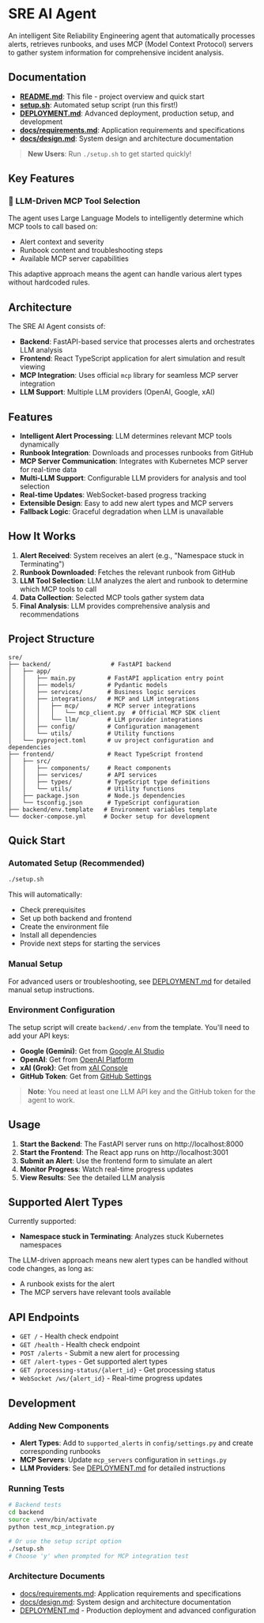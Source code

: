 # SRE AI Agent

An intelligent Site Reliability Engineering agent that automatically processes alerts, retrieves runbooks, and uses MCP (Model Context Protocol) servers to gather system information for comprehensive incident analysis.

## Documentation

- **[README.md](README.md)**: This file - project overview and quick start
- **[setup.sh](setup.sh)**: Automated setup script (run this first!)
- **[DEPLOYMENT.md](DEPLOYMENT.md)**: Advanced deployment, production setup, and development
- **[docs/requirements.md](docs/requirements.md)**: Application requirements and specifications
- **[docs/design.md](docs/design.md)**: System design and architecture documentation

> **New Users**: Run `./setup.sh` to get started quickly!

## Key Features

### 🧠 LLM-Driven MCP Tool Selection
The agent uses Large Language Models to intelligently determine which MCP tools to call based on:
- Alert context and severity
- Runbook content and troubleshooting steps  
- Available MCP server capabilities

This adaptive approach means the agent can handle various alert types without hardcoded rules.

## Architecture

The SRE AI Agent consists of:

- **Backend**: FastAPI-based service that processes alerts and orchestrates LLM analysis
- **Frontend**: React TypeScript application for alert simulation and result viewing  
- **MCP Integration**: Uses official `mcp` library for seamless MCP server integration
- **LLM Support**: Multiple LLM providers (OpenAI, Google, xAI)

## Features

- **Intelligent Alert Processing**: LLM determines relevant MCP tools dynamically
- **Runbook Integration**: Downloads and processes runbooks from GitHub
- **MCP Server Communication**: Integrates with Kubernetes MCP server for real-time data
- **Multi-LLM Support**: Configurable LLM providers for analysis and tool selection
- **Real-time Updates**: WebSocket-based progress tracking
- **Extensible Design**: Easy to add new alert types and MCP servers
- **Fallback Logic**: Graceful degradation when LLM is unavailable

## How It Works

1. **Alert Received**: System receives an alert (e.g., "Namespace stuck in Terminating")
2. **Runbook Downloaded**: Fetches the relevant runbook from GitHub
3. **LLM Tool Selection**: LLM analyzes the alert and runbook to determine which MCP tools to call
4. **Data Collection**: Selected MCP tools gather system data
5. **Final Analysis**: LLM provides comprehensive analysis and recommendations

## Project Structure

```
sre/
├── backend/                 # FastAPI backend
│   ├── app/
│   │   ├── main.py         # FastAPI application entry point
│   │   ├── models/         # Pydantic models
│   │   ├── services/       # Business logic services
│   │   ├── integrations/   # MCP and LLM integrations
│   │   │   ├── mcp/        # MCP server integrations
│   │   │   │   └── mcp_client.py  # Official MCP SDK client
│   │   │   └── llm/        # LLM provider integrations
│   │   ├── config/         # Configuration management
│   │   └── utils/          # Utility functions
│   └── pyproject.toml      # uv project configuration and dependencies
├── frontend/               # React TypeScript frontend
│   ├── src/
│   │   ├── components/     # React components
│   │   ├── services/       # API services
│   │   ├── types/          # TypeScript type definitions
│   │   └── utils/          # Utility functions
│   ├── package.json        # Node.js dependencies
│   └── tsconfig.json       # TypeScript configuration
├── backend/env.template   # Environment variables template
└── docker-compose.yml     # Docker setup for development
```

## Quick Start

### Automated Setup (Recommended)

```bash
./setup.sh
```

This will automatically:
- Check prerequisites
- Set up both backend and frontend
- Create the environment file
- Install all dependencies
- Provide next steps for starting the services

### Manual Setup

For advanced users or troubleshooting, see [DEPLOYMENT.md](DEPLOYMENT.md) for detailed manual setup instructions.

### Environment Configuration

The setup script will create `backend/.env` from the template. You'll need to add your API keys:

- **Google (Gemini)**: Get from [Google AI Studio](https://aistudio.google.com/app/apikey)
- **OpenAI**: Get from [OpenAI Platform](https://platform.openai.com/api-keys)
- **xAI (Grok)**: Get from [xAI Console](https://console.x.ai/)
- **GitHub Token**: Get from [GitHub Settings](https://github.com/settings/tokens)

> **Note**: You need at least one LLM API key and the GitHub token for the agent to work.

## Usage

1. **Start the Backend**: The FastAPI server runs on http://localhost:8000
2. **Start the Frontend**: The React app runs on http://localhost:3001
3. **Submit an Alert**: Use the frontend form to simulate an alert
4. **Monitor Progress**: Watch real-time progress updates
5. **View Results**: See the detailed LLM analysis

## Supported Alert Types

Currently supported:
- **Namespace stuck in Terminating**: Analyzes stuck Kubernetes namespaces

The LLM-driven approach means new alert types can be handled without code changes, as long as:
- A runbook exists for the alert
- The MCP servers have relevant tools available

## API Endpoints

- `GET /` - Health check endpoint
- `GET /health` - Health check endpoint
- `POST /alerts` - Submit a new alert for processing
- `GET /alert-types` - Get supported alert types
- `GET /processing-status/{alert_id}` - Get processing status
- `WebSocket /ws/{alert_id}` - Real-time progress updates

## Development

### Adding New Components

- **Alert Types**: Add to `supported_alerts` in `config/settings.py` and create corresponding runbooks
- **MCP Servers**: Update `mcp_servers` configuration in `settings.py` 
- **LLM Providers**: See [DEPLOYMENT.md](DEPLOYMENT.md) for detailed instructions

### Running Tests

```bash
# Backend tests
cd backend
source .venv/bin/activate
python test_mcp_integration.py

# Or use the setup script option
./setup.sh
# Choose 'y' when prompted for MCP integration test
```

### Architecture Documents

- [docs/requirements.md](docs/requirements.md): Application requirements and specifications
- [docs/design.md](docs/design.md): System design and architecture documentation
- [DEPLOYMENT.md](DEPLOYMENT.md) - Production deployment and advanced configuration
